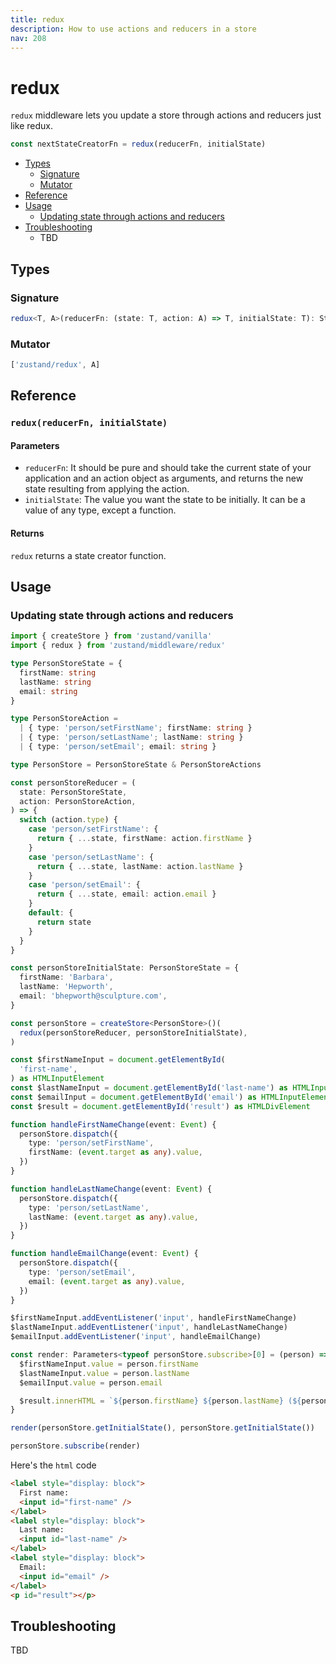 ```yaml
---
title: redux
description: How to use actions and reducers in a store
nav: 208
---
```


# redux

`redux` middleware lets you update a store through actions and reducers just like redux.

```js
const nextStateCreatorFn = redux(reducerFn, initialState)
```

- [Types](#types)
  - [Signature](#signature)
  - [Mutator](#mutator)
- [Reference](#reference)
- [Usage](#usage)
  - [Updating state through actions and reducers](#updating-state-through-actions-and-reducers)
- [Troubleshooting](#troubleshooting)
  - TBD

## Types

### Signature

```ts
redux<T, A>(reducerFn: (state: T, action: A) => T, initialState: T): StateCreator<T & { dispatch: (action: A) => A }, [['zustand/redux', A]], []>
```

### Mutator

<!-- prettier-ignore-start -->
```ts
['zustand/redux', A]
```
<!-- prettier-ignore-end -->

## Reference

### `redux(reducerFn, initialState)`

#### Parameters

- `reducerFn`: It should be pure and should take the current state of your application and an action
  object as arguments, and returns the new state resulting from applying the action.
- `initialState`: The value you want the state to be initially. It can be a value of any type,
  except a function.

#### Returns

`redux` returns a state creator function.

## Usage

### Updating state through actions and reducers

```ts
import { createStore } from 'zustand/vanilla'
import { redux } from 'zustand/middleware/redux'

type PersonStoreState = {
  firstName: string
  lastName: string
  email: string
}

type PersonStoreAction =
  | { type: 'person/setFirstName'; firstName: string }
  | { type: 'person/setLastName'; lastName: string }
  | { type: 'person/setEmail'; email: string }

type PersonStore = PersonStoreState & PersonStoreActions

const personStoreReducer = (
  state: PersonStoreState,
  action: PersonStoreAction,
) => {
  switch (action.type) {
    case 'person/setFirstName': {
      return { ...state, firstName: action.firstName }
    }
    case 'person/setLastName': {
      return { ...state, lastName: action.lastName }
    }
    case 'person/setEmail': {
      return { ...state, email: action.email }
    }
    default: {
      return state
    }
  }
}

const personStoreInitialState: PersonStoreState = {
  firstName: 'Barbara',
  lastName: 'Hepworth',
  email: 'bhepworth@sculpture.com',
}

const personStore = createStore<PersonStore>()(
  redux(personStoreReducer, personStoreInitialState),
)

const $firstNameInput = document.getElementById(
  'first-name',
) as HTMLInputElement
const $lastNameInput = document.getElementById('last-name') as HTMLInputElement
const $emailInput = document.getElementById('email') as HTMLInputElement
const $result = document.getElementById('result') as HTMLDivElement

function handleFirstNameChange(event: Event) {
  personStore.dispatch({
    type: 'person/setFirstName',
    firstName: (event.target as any).value,
  })
}

function handleLastNameChange(event: Event) {
  personStore.dispatch({
    type: 'person/setLastName',
    lastName: (event.target as any).value,
  })
}

function handleEmailChange(event: Event) {
  personStore.dispatch({
    type: 'person/setEmail',
    email: (event.target as any).value,
  })
}

$firstNameInput.addEventListener('input', handleFirstNameChange)
$lastNameInput.addEventListener('input', handleLastNameChange)
$emailInput.addEventListener('input', handleEmailChange)

const render: Parameters<typeof personStore.subscribe>[0] = (person) => {
  $firstNameInput.value = person.firstName
  $lastNameInput.value = person.lastName
  $emailInput.value = person.email

  $result.innerHTML = `${person.firstName} ${person.lastName} (${person.email})`
}

render(personStore.getInitialState(), personStore.getInitialState())

personStore.subscribe(render)
```

Here's the `html` code

```html
<label style="display: block">
  First name:
  <input id="first-name" />
</label>
<label style="display: block">
  Last name:
  <input id="last-name" />
</label>
<label style="display: block">
  Email:
  <input id="email" />
</label>
<p id="result"></p>
```

## Troubleshooting

TBD
